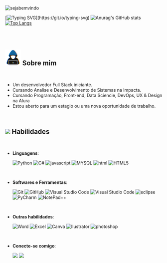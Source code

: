  <img align="center" alt="sejabemvindo" height="360" width="1280" src="https://user-images.githubusercontent.com/110144848/231312907-8c63f85f-7a01-4460-a14c-f356abc1336d.png">
</div>

[![Typing SVG](https://readme-typing-svg.herokuapp.com/?color=87CEEB&size=25&center=true&vCenter=true&width=1000&lines=Futuro+programador;Estudante+de+ADS;A+caminho+do+sucesso;Desistir+nunca+foi+uma+opção+!)](https://git.io/typing-svg)
![Anurag's GitHub stats](https://github-readme-stats.vercel.app/api?username=Luisftexeira&show_icons=true&theme=react)
[![Top Langs](https://github-readme-stats.vercel.app/api/top-langs/?username=Luisftexeira&layout=compact&theme=react)](https://github.com/Luisftexeira/github-readme-stats)
<div style="display: inline_block"><br></div>

<div>

 <br>
 
## <picture><img src = "https://github.com/0xAbdulKhalid/0xAbdulKhalid/raw/main/assets/mdImages/about_me.gif" width = 50px></picture> **Sobre mim**
 
 <br>
 
- Um desenvolvedor Full Stack iniciante.
- Cursando Analise e Desenvolvimento de Sistemas na Impacta.
- Cursando Programação, Front-end, Data Sciencie, DevOps, UX & Design na Alura
- Estou aberto para um estagio ou uma nova oportunidade de trabalho.

<br>

## <img src="https://media2.giphy.com/media/QssGEmpkyEOhBCb7e1/giphy.gif?cid=ecf05e47a0n3gi1bfqntqmob8g9aid1oyj2wr3ds3mg700bl&rid=giphy.gif" width ="25"><b> Habilidades</b>
<br>
 <p align="center">

- **Linguagens**:
    
    ![Python](https://img.shields.io/badge/Python%20-%2314354C.svg?style=for-the-badge&logo=python&logoColor=white)
    ![C#](https://img.shields.io/badge/C%23-239120?style=for-the-badge&logo=c-sharp&logoColor=white)
    ![javascript](https://img.shields.io/badge/JavaScript-F7DF1E?style=for-the-badge&logo=javascript&logoColor=black)
    ![MYSQL](https://img.shields.io/badge/MySQL-00000F?style=for-the-badge&logo=mysql&logoColor=white)
    ![html](https://img.shields.io/badge/HTML-239120?style=for-the-badge&logo=html5&logoColor=white)
    ![HTML5](https://img.shields.io/badge/HTML5-E34F26?style=for-the-badge&logo=html5&logoColor=white)
 
<br>

- **Softwares e Ferramentas**:

    ![Git](https://img.shields.io/badge/git-%23F05033.svg?style=for-the-badge&logo=git&logoColor=white)
    ![GitHub](https://img.shields.io/badge/github-%23121011.svg?style=for-the-badge&logo=github&logoColor=white)
    ![Visual Studio Code](https://img.shields.io/badge/Visual%20Studio%20Code-0078d7.svg?style=for-the-badge&logo=visual-studio-code&logoColor=white)
    ![Visual Studio Code](https://img.shields.io/badge/Visual_Studio-5C2D91?style=for-the-badge&logo=visual%20studio&logoColor=white)
    ![eclipse](https://img.shields.io/badge/Eclipse-2C2255?style=for-the-badge&logo=eclipse&logoColor=white)
    ![PyCharm](https://img.shields.io/badge/PyCharm-000000.svg?&style=for-the-badge&logo=PyCharm&logoColor=white)
    ![NotePad++](https://img.shields.io/badge/Notepad++-90E59A.svg?style=for-the-badge&logo=notepad%2B%2B&logoColor=black)
    
    
    
<br>

- **Outras habilidades**:

    ![Word](https://img.shields.io/badge/Microsoft_Word-2B579A?style=for-the-badge&logo=microsoft-word&logoColor=white)
    ![Excel](https://img.shields.io/badge/Microsoft_Excel-217346?style=for-the-badge&logo=microsoft-excel&logoColor=white)
    ![Canva](https://img.shields.io/badge/Canva-%2300C4CC.svg?&style=for-the-badge&logo=Canva&logoColor=white)
    ![Ilustrator](https://img.shields.io/badge/Adobe%20Illustrator-FF9A00?style=for-the-badge&logo=adobe%20illustrator&logoColor=white)
    ![photoshop](https://img.shields.io/badge/Adobe%20Photoshop-31A8FF?style=for-the-badge&logo=Adobe%20Photoshop&logoColor=black)

</p>
  
 <br>
 
- **Conecte-se comigo**: 


   <a href = "mailto:luisftexeira@gmail.com"><img src="https://img.shields.io/badge/-Gmail-%23333?style=for-the-badge&logo=gmail&logoColor=white" target="_blank"></a>
   <a href = "https://www.linkedin.com/in/luis-felipe-39699220b" target="_blank"><img src="https://img.shields.io/badge/-LinkedIn-%230077B5?style=for-the-badge&logo=linkedin&logoColor=white" target="_blank"></a>

 </p>
